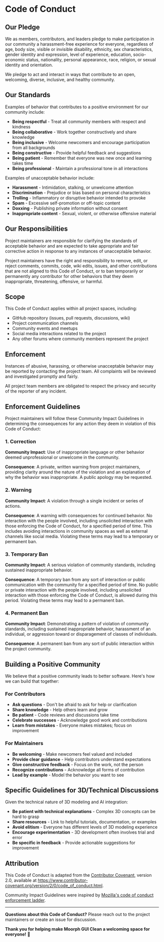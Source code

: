 # Code of Conduct

## Our Pledge

We as members, contributors, and leaders pledge to make participation in our community a harassment-free experience for everyone, regardless of age, body size, visible or invisible disability, ethnicity, sex characteristics, gender identity and expression, level of experience, education, socio-economic status, nationality, personal appearance, race, religion, or sexual identity and orientation.

We pledge to act and interact in ways that contribute to an open, welcoming, diverse, inclusive, and healthy community.

## Our Standards

Examples of behavior that contributes to a positive environment for our community include:

* **Being respectful** - Treat all community members with respect and kindness
* **Being collaborative** - Work together constructively and share knowledge
* **Being inclusive** - Welcome newcomers and encourage participation from all backgrounds
* **Being constructive** - Provide helpful feedback and suggestions
* **Being patient** - Remember that everyone was new once and learning takes time
* **Being professional** - Maintain a professional tone in all interactions

Examples of unacceptable behavior include:

* **Harassment** - Intimidation, stalking, or unwelcome attention
* **Discrimination** - Prejudice or bias based on personal characteristics
* **Trolling** - Inflammatory or disruptive behavior intended to provoke
* **Spam** - Excessive self-promotion or off-topic content
* **Doxxing** - Publishing private information without consent
* **Inappropriate content** - Sexual, violent, or otherwise offensive material

## Our Responsibilities

Project maintainers are responsible for clarifying the standards of acceptable behavior and are expected to take appropriate and fair corrective action in response to any instances of unacceptable behavior.

Project maintainers have the right and responsibility to remove, edit, or reject comments, commits, code, wiki edits, issues, and other contributions that are not aligned to this Code of Conduct, or to ban temporarily or permanently any contributor for other behaviors that they deem inappropriate, threatening, offensive, or harmful.

## Scope

This Code of Conduct applies within all project spaces, including:

* GitHub repository (issues, pull requests, discussions, wiki)
* Project communication channels
* Community events and meetups
* Social media interactions related to the project
* Any other forums where community members represent the project

## Enforcement

Instances of abusive, harassing, or otherwise unacceptable behavior may be reported by contacting the project team. All complaints will be reviewed and investigated promptly and fairly.

All project team members are obligated to respect the privacy and security of the reporter of any incident.

## Enforcement Guidelines

Project maintainers will follow these Community Impact Guidelines in determining the consequences for any action they deem in violation of this Code of Conduct:

### 1. Correction
**Community Impact**: Use of inappropriate language or other behavior deemed unprofessional or unwelcome in the community.

**Consequence**: A private, written warning from project maintainers, providing clarity around the nature of the violation and an explanation of why the behavior was inappropriate. A public apology may be requested.

### 2. Warning
**Community Impact**: A violation through a single incident or series of actions.

**Consequence**: A warning with consequences for continued behavior. No interaction with the people involved, including unsolicited interaction with those enforcing the Code of Conduct, for a specified period of time. This includes avoiding interactions in community spaces as well as external channels like social media. Violating these terms may lead to a temporary or permanent ban.

### 3. Temporary Ban
**Community Impact**: A serious violation of community standards, including sustained inappropriate behavior.

**Consequence**: A temporary ban from any sort of interaction or public communication with the community for a specified period of time. No public or private interaction with the people involved, including unsolicited interaction with those enforcing the Code of Conduct, is allowed during this period. Violating these terms may lead to a permanent ban.

### 4. Permanent Ban
**Community Impact**: Demonstrating a pattern of violation of community standards, including sustained inappropriate behavior, harassment of an individual, or aggression toward or disparagement of classes of individuals.

**Consequence**: A permanent ban from any sort of public interaction within the project community.

## Building a Positive Community

We believe that a positive community leads to better software. Here's how we can build that together:

### For Contributors
* **Ask questions** - Don't be afraid to ask for help or clarification
* **Share knowledge** - Help others learn and grow
* **Be patient** - Code reviews and discussions take time
* **Celebrate successes** - Acknowledge good work and contributions
* **Learn from mistakes** - Everyone makes mistakes; focus on improvement

### For Maintainers
* **Be welcoming** - Make newcomers feel valued and included
* **Provide clear guidance** - Help contributors understand expectations
* **Give constructive feedback** - Focus on the work, not the person
* **Recognize contributions** - Acknowledge all forms of contribution
* **Lead by example** - Model the behavior you want to see

## Specific Guidelines for 3D/Technical Discussions

Given the technical nature of 3D modeling and AI integration:

* **Be patient with technical explanations** - Complex 3D concepts can be hard to grasp
* **Share resources** - Link to helpful tutorials, documentation, or examples
* **Avoid elitism** - Everyone has different levels of 3D modeling experience
* **Encourage experimentation** - 3D development often involves trial and error
* **Be specific in feedback** - Provide actionable suggestions for improvement

## Attribution

This Code of Conduct is adapted from the [Contributor Covenant](https://www.contributor-covenant.org), version 2.0, available at https://www.contributor-covenant.org/version/2/0/code_of_conduct.html.

Community Impact Guidelines were inspired by [Mozilla's code of conduct enforcement ladder](https://github.com/mozilla/diversity).

---

**Questions about this Code of Conduct?** Please reach out to the project maintainers or create an issue for discussion.

**Thank you for helping make Moorph GUI Clean a welcoming space for everyone!** 🤝 